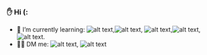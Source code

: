 ### ✋ Hi (:

- 🌱 I’m currently learning: ![alt text](https://img.shields.io/badge/Ruby-%F0%9F%91%A8%E2%80%8D%F0%9F%92%BB-red "Ruby"),![alt text](https://img.shields.io/badge/HTML-%F0%9F%91%80-orange "HTML"), ![alt text](https://img.shields.io/badge/CSS-%F0%9F%8E%A8-blue "CSS"),![alt text](https://img.shields.io/badge/RoR-%F0%9F%94%A8-lightgrey "Ruby on Rails"),![alt text](https://img.shields.io/badge/javascript-%F0%9F%93%A6-yellow "javascript").
- ✍🏻 DM me: ![alt text](https://img.shields.io/badge/%F0%9F%93%A8%20Email-havrylei%40protonmail.com-lightgrey "Email"), ![alt text](https://img.shields.io/badge/%F0%9F%92%AC%20Telegram-%40sasha__rb-blue "Telegram")
